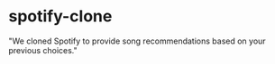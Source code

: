 # spotify-clone
"We cloned Spotify to provide song recommendations based on your previous choices."
